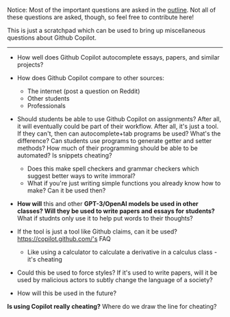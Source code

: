 Notice: Most of the important questions are asked in the [outline](Outline.md). Not all of these questions are asked, though, so feel free to contribute here!

This is just a scratchpad which can be used to bring up miscellaneous questions about Github Copilot.

---

- How well does Github Copilot autocomplete essays, papers, and similar projects?

- How does Github Copilot compare to other sources:
  - The internet (post a question on Reddit)
  - Other students
  - Professionals

- Should students be able to use Github Copilot on assignments? After all, it will eventually could be part of their workflow. After all, it's just a tool. If they can't, then can autocomplete+tab programs be used? What's the difference? Can students use programs to generate getter and setter methods? How much of their programming should be able to be automated? Is snippets cheating?
  - Does this make spell checkers and grammar checkers which suggest better ways to write immoral?
  - What if you're just writing simple functions you already know how to make? Can it be used then?

- **How will** this and other **GPT-3/OpenAI models be used in other classes? Will they be used to write papers and essays for students?** What if studnts only  use it to help put words to their thoughts?

- If the tool is just a tool like Github claims, can it be used? https://copilot.github.com/'s FAQ
  - Like using a calculator to calculate a derivative in a calculus class - it's cheating

- Could this be used to force styles? If it's used to write papers, will it be used by malicious actors to subtly change the language of a society? 

- How will this be used in the future?

**Is using Copilot really cheating?** Where do we draw the line for cheating?
